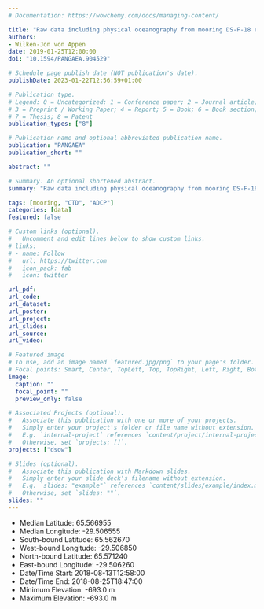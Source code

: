 ```yaml
---
# Documentation: https://wowchemy.com/docs/managing-content/

title: "Raw data including physical oceanography from mooring DS-F-18 recovered during Maria S. Merian cruise MSM76"
authors: 
- Wilken-Jon von Appen
date: 2019-01-25T12:00:00
doi: "10.1594/PANGAEA.904529"

# Schedule page publish date (NOT publication's date).
publishDate: 2023-01-22T12:56:59+01:00

# Publication type.
# Legend: 0 = Uncategorized; 1 = Conference paper; 2 = Journal article;
# 3 = Preprint / Working Paper; 4 = Report; 5 = Book; 6 = Book section;
# 7 = Thesis; 8 = Patent
publication_types: ["8"]

# Publication name and optional abbreviated publication name.
publication: "PANGAEA"
publication_short: ""

abstract: ""

# Summary. An optional shortened abstract.
summary: "Raw data including physical oceanography from mooring DS-F-18, Aug 13-25 2018 with CTD and ADCP."

tags: [mooring, "CTD", "ADCP"]
categories: [data]
featured: false

# Custom links (optional).
#   Uncomment and edit lines below to show custom links.
# links:
# - name: Follow
#   url: https://twitter.com
#   icon_pack: fab
#   icon: twitter

url_pdf:
url_code:
url_dataset: 
url_poster:
url_project:
url_slides:
url_source:
url_video:

# Featured image
# To use, add an image named `featured.jpg/png` to your page's folder. 
# Focal points: Smart, Center, TopLeft, Top, TopRight, Left, Right, BottomLeft, Bottom, BottomRight.
image:
  caption: ""
  focal_point: ""
  preview_only: false

# Associated Projects (optional).
#   Associate this publication with one or more of your projects.
#   Simply enter your project's folder or file name without extension.
#   E.g. `internal-project` references `content/project/internal-project/index.md`.
#   Otherwise, set `projects: []`.
projects: ["dsow"]

# Slides (optional).
#   Associate this publication with Markdown slides.
#   Simply enter your slide deck's filename without extension.
#   E.g. `slides: "example"` references `content/slides/example/index.md`.
#   Otherwise, set `slides: ""`.
slides: ""
---
```

- Median Latitude: 65.566955 
- Median Longitude: -29.506555 
- South-bound Latitude: 65.562670 
- West-bound Longitude: -29.506850 
- North-bound Latitude: 65.571240 
- East-bound Longitude: -29.506260
- Date/Time Start: 2018-08-13T12:58:00 
- Date/Time End: 2018-08-25T18:47:00
- Minimum Elevation: -693.0 m 
- Maximum Elevation: -693.0 m
